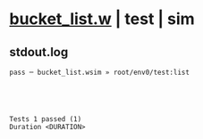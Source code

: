 # [bucket_list.w](../../../../../../examples/tests/sdk_tests/bucket/bucket_list.w) | test | sim

## stdout.log
```log
pass ─ bucket_list.wsim » root/env0/test:list
 




Tests 1 passed (1) 
Duration <DURATION>

```

